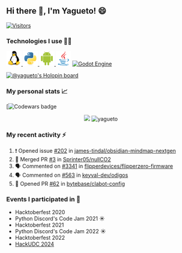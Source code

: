 ## Hi there 👋, I'm Yagueto! 😄


[![Visitors](https://hits.sh/github.com/yagueto/yagueto.svg?style=for-the-badge&label=Visitors&color=007ec6)](https://hits.sh/github.com/yagueto/yagueto/)

### Technologies I use 👨‍💻

<p align="left"> 
<a href="https://www.linux.org" target="_blank"><img src="https://raw.githubusercontent.com/devicons/devicon/master/icons/linux/linux-original.svg" alt="linux" width="40" height="40"/> </a> 
<a href="https://www.python.org" target="_blank"><img src="https://raw.githubusercontent.com/devicons/devicon/master/icons/python/python-original.svg" alt="python" width="40" height="40"/> </a> 
<a href="https://developer.android.com" target="_blank"> <img src="https://raw.githubusercontent.com/devicons/devicon/master/icons/android/android-original.svg" alt="android" width="40" height="40"/> </a>
<a href="https://www.java.com" target="_blank"><img src="https://raw.githubusercontent.com/devicons/devicon/master/icons/java/java-original.svg" alt="java" width="40" height="40"/></a>
<a href="https://www.godotengine.org" target="_blank"><img src="https://cdn.jsdelivr.net/gh/devicons/devicon/icons/godot/godot-original.svg" alt="Godot Engine" width="40" height="40"/> </a>

[![@yagueto's Holopin board](https://holopin.me/yagueto)](https://holopin.io/@yagueto)

### My personal stats 📈
[![Codewars badge](https://www.codewars.com/users/Yagueto/badges/small)
<div align="center"> 
  <a>
    <img src=https://github-readme-stats.vercel.app/api?username=yagueto&count_private=true&show_icons=true width=50%></img>
  </a>
  <img src="https://github-readme-streak-stats.herokuapp.com/?user=yagueto" alt="yagueto" width=49% />
</div>


### My recent activity ⚡

  <!--START_SECTION:activity-->
1. ❗ Opened issue [#202](https://github.com/james-tindal/obsidian-mindmap-nextgen/issues/202) in [james-tindal/obsidian-mindmap-nextgen](https://github.com/james-tindal/obsidian-mindmap-nextgen)
2. 🎉 Merged PR [#3](https://github.com/Sprinter05/nullCO2/pull/3) in [Sprinter05/nullCO2](https://github.com/Sprinter05/nullCO2)
3. 🗣 Commented on [#3341](https://github.com/flipperdevices/flipperzero-firmware/issues/3341#issuecomment-2071620089) in [flipperdevices/flipperzero-firmware](https://github.com/flipperdevices/flipperzero-firmware)
4. 🗣 Commented on [#563](https://github.com/keyval-dev/odigos/issues/563#issuecomment-1746382366) in [keyval-dev/odigos](https://github.com/keyval-dev/odigos)
5. 💪 Opened PR [#62](https://github.com/bytebase/clabot-config/pull/62) in [bytebase/clabot-config](https://github.com/bytebase/clabot-config)
  <!--END_SECTION:activity-->
  

### Events I participated in 📆

- Hacktoberfest 2020
- Python Discord's Code Jam 2021 ☀️
- Hacktoberfest 2021
- Python Discord's Code Jam 2022 ☀️
- Hacktoberfest 2022
- [HackUDC 2024](https://hackudc.gpul.org/)
